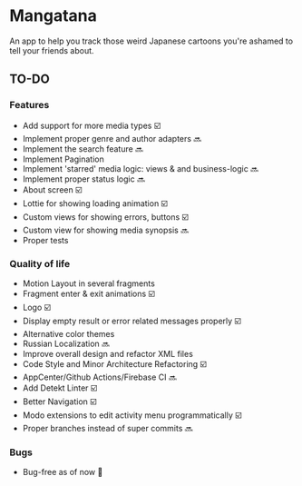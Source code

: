 # Mangatana 

An app to help you track those weird Japanese cartoons you're ashamed to tell your friends about.

## TO-DO
### Features
+ Add support for more media types :ballot_box_with_check:
+ Implement proper genre and author adapters :soon:
+ Implement the search feature :soon:
+ Implement Pagination
+ Implement 'starred' media logic: views & and business-logic :soon:
+ Implement proper status logic :soon:
+ About screen :ballot_box_with_check:  
+ Lottie for showing loading animation :ballot_box_with_check:
+ Custom views for showing errors, buttons :ballot_box_with_check:
+ Custom view for showing media synopsis :soon:
+ Proper tests

### Quality of life
+ Motion Layout in several fragments
+ Fragment enter & exit animations :ballot_box_with_check:
+ Logo :ballot_box_with_check:
+ Display empty result or error related messages properly :ballot_box_with_check:   
+ Alternative color themes
+ Russian Localization :soon:
+ Improve overall design and refactor XML files
+ Code Style and Minor Architecture Refactoring :ballot_box_with_check:
+ AppCenter/Github Actions/Firebase CI :soon:
+ Add Detekt Linter :ballot_box_with_check:
+ Better Navigation :ballot_box_with_check:
+ Modo extensions to edit activity menu programmatically :ballot_box_with_check:  
+ Proper branches instead of super commits :soon:

### Bugs
+ Bug-free as of now :bug:
